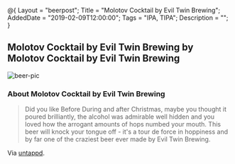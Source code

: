 @{ 
 Layout = "beerpost"; 
 Title = "Molotov Cocktail by Evil Twin Brewing"; 
 AddedDate = "2019-02-09T12:00:00"; 
 Tags = "IPA, TIPA"; 
 Description = ""; 
 } 
 

## Molotov Cocktail by Evil Twin Brewing by Molotov Cocktail by Evil Twin Brewing

![beer-pic]

### About Molotov Cocktail by Evil Twin Brewing

> Did you like Before During and after Christmas, maybe you thought it poured brilliantly, the alcohol was admirable well hidden and you loved how the arrogant amounts of hops numbed your mouth. This beer will knock your tongue off - it's a tour de force in hoppiness and by far one of the craziest beer ever made by Evil Twin Brewing.

Via [untappd][untappd-url].

[untappd-url]: <https://untappd.com/b/evil-twin-brewing-molotov-cocktail/66917>
[beer-pic]: https://jasonpowley.com/assets/img/2019-02-09-molotov-cocktail.jpeg "Molotov Cocktail by Evil Twin Brewing by Molotov Cocktail by Evil Twin Brewing"
